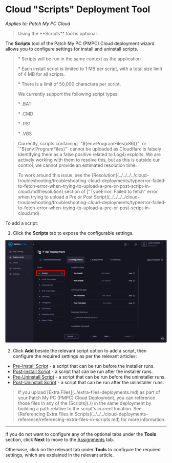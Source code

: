 # Cloud "Scripts" Deployment Tool

_Applies to: Patch My PC Cloud_

<blockquote class="wp-block-quote is-note">
<p>Using the **Scripts** tool is optional.</p>
</blockquote>

The **Scripts** tool of the Patch My PC (PMPC) Cloud deployment wizard allows you to configure settings for install and uninstall scripts.

<blockquote class="wp-block-quote is-note">
<p>* Scripts will be run in the same context as the application.</p>
<p>* Each install script is limited to 1 MB per script, with a total size limit of 4 MB for all scripts.</p>
<p>* There is a limit of 50,000 characters per script.</p>
<p>We currently support the following script types:</p>
<p>* .BAT</p>
<p>* .CMD</p>
<p>* .PS1</p>
<p>* .VBS</p>
</blockquote>

<blockquote class="wp-block-quote is-important">
<p>Currently, scripts containing `"${env:ProgramFiles(x86)}"` or `"${env:ProgramFiles}"` cannot be uploaded as Cloudflare is falsely identifying them as a false positive related to Log4j exploits. We are actively working with them to resolve this, but as this is outside our control, we cannot provide an estimated resolution time.</p>
<p>To work around this issue, see the [Resolution](../../../../cloud-troubleshooting/troubleshooting-cloud-deployments/typeerror-failed-to-fetch-error-when-trying-to-upload-a-pre-or-post-script-in-cloud.md#resolution) section of ["TypeError: Failed to fetch" error when trying to upload  a Pre or Post Script](../../../../cloud-troubleshooting/troubleshooting-cloud-deployments/typeerror-failed-to-fetch-error-when-trying-to-upload-a-pre-or-post-script-in-cloud.md).</p>
</blockquote>

To add a script:

1. Click the **Scripts** tab to expose the configurable settings.

![Clicking the "Scripts" tab to expose the configurable settings](/_images/image-(2603).png "Clicking the &#x22;Scripts&#x22; tab to expose the configurable settings")

2. Click **Add** beside the relevant script option to add a script, then configure the required settings as per the relevant articles:

* [Pre-Install Script](cloud-pre-install-scripts.md) - a script that can be run before the installer runs.
* [Post-Install Script](cloud-post-install-scripts.md) - a script that can be run after the installer runs.
* [Pre-Uninstall Script](cloud-pre-uninstall-scripts.md) - a script that can be run before the uninstaller runs.
* [Post-Uninstall Script](cloud-post-uninstall-script.md) - a script that can be run after the uninstaller runs.

<blockquote class="wp-block-quote is-note">
<p>If you upload [Extra Files](../extra-files-deployments.md) as part of your Patch My PC (PMPC) Cloud Deployment, you can reference those files in any of the [Scripts](./) in the same deployment by building a path relative to the script's current location. See [Referencing Extra Files in Scripts](../../../cloud-deployments-reference/referencing-extra-files-in-scripts.md) for more information.</p>
</blockquote>

***

If you do not want to configure any of the optional tabs under the **Tools** section, click **Next** to move to the [Assignments](../../cloud-assignments-deployment-tab.md) tab.

Otherwise, click on the relevant tab under **Tools** to configure the required settings, which are explained in the relevant article.